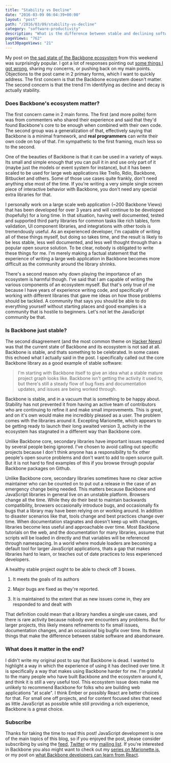 ```yaml
---
title: "Stability vs Decline"
date: "2016-03-09 06:04:39+00:00"
layout: "post"
path: "/2016/03/09/stability-vs-decline"
category: "software-productivity"
description: "What is the difference between stable and declining software?"
pageViews: "762"
last30pageViews: "21"
---
```


My post on [the sad state of the Backbone ecosystem][eco] from this weekend was surprisingly popular.  I got a lot of responses pointing out [some things I got wrong][charttweet], sharing my concerns, or pushing back on my main points.  Objections to the post came in 2 primary forms, which I want to quickly address.  The first concern is that the Backbone ecosystem doesn't matter. The second concern is that the trend I'm identifying as decline and decay is actually stability.


### Does Backbone's ecosystem matter?

The first concern came in 2 main forms.  The first (and more polite) form was from commenters who shared their experience and said that they'd found Backbone's core to be enough when combined with their own code.  The second group was a generalization of that, effectively saying that Backbone is a minimal framework, and **real programmers** can write their own code on top of that.  I'm sympathetic to the first framing, much less so to the second.

One of the beauties of Backbone is that it can be used in a variety of ways.  Its small and simple enough that you can pull it in and use only part of it (maybe just the models or event system for instance), but it has been scaled to be used for large web applications like Trello, Rdio, Backbone, Bitbucket and others. Some of those use cases quite frankly, don't need anything else most of the time.  If you're writing a very simple single screen piece of interactive behavior with Backbone, you don't need any special extra libraries for that.

I personally work on a large scale web application (~200 Backbone Views) that has been developed for over 3 years and will continue to be developed (hopefully) for a long time. In that situation, having well documented, tested and supported third party libraries for common tasks like rich tables, form validation, UI component libraries, and integrations with other tools is tremendously useful.  As an experienced developer, I'm capable of writing all of these things myself, but doing so takes time, and the result is likely to be less stable, less well documented, and less well thought through than a popular open source solution.  To be clear, nobody is obligated to write these things for me.  I'm merely making a factual statement that the experience of writing a large web application in Backbone becomes more difficult as the community around the library shrinks.

There's a second reason why down playing the importance of an ecosystem is harmful though.  I've said that I am capable of writing the various components of an ecosystem myself.  But that's only true of me because I have years of experience writing code, and specifically of working with different libraries that gave me ideas on how those problems should be tackled.  A community that says you should be able to do everything yourself without starting places and good examples is a community that is hostile to beginners.  Let's not let the JavaScript community be that.


### Is Backbone just stable?

The second disagreement (and the most common theme on [Hacker News][hn]) was that the current state of Backbone and its ecosystem is not sad at all.  Backbone is stable, and thats something to be celebrated.  In some cases this echoed what I actually said in the post.  I specifically called out the core Backbone library as a good example of stable software:

> I'm starting with Backbone itself to give an idea what a stable mature project graph looks like. Backbone isn't getting the activity it used to, but there's still a steady flow of bug fixes and documentation updates, and issues are being worked through.

Backbone is stable, and in a vacuum that is something to be happy about.  Stability has not prevented it from having an active team of contributors who are continuing to refine it and make small improvements.  This is great, and on it's own would make me incredibly pleased as a user.  The problem comes with the libraries around it.  Excepting Marionette, which appears to be getting ready to launch their long awaited version 3, activity in the ecosystem has stagnated in a different way than Backbone core.

Unlike Backbone core, secondary libraries have important issues requested by several people being ignored.  I've chosen to avoid calling out specific projects because I don't think anyone has a responsibility to fix other people's open source problems and don't want to add to open source guilt.  But it is not hard to find examples of this if you browse through popular Backbone packages on Github.

Unlike Backbone core, secondary libraries sometimes have no clear active maintainer who can be counted on to put out a release in the case of an emergency change being needed.  This matters because Backbone and JavaScript libraries in general live on an unstable platform.  Browsers change all the time.  While they do their best to maintain backwards compatibility, browsers occasionally introduce bugs, and occasionally fix bugs that a library may have been relying on or working around. In addition to disaster scenarios like that, tools change and best practices change over time.  When documentation stagnates and doesn't keep up with changes, libraries become less useful and approachable over time.  Most Backbone tutorials on the web, and the documentation for many libraries, assume that scripts will be loaded in directly and that variables will be referenced through namespacing.  In a world where module loaders are becoming a default tool for larger JavaScript applications, thats a gap that makes libraries hard to learn, or teaches out of date practices to less experienced developers.

A healthy stable project ought to be able to check off 3 boxes.

1. It meets the goals of its authors

2. Major bugs are fixed as they're reported.

3. It is maintained to the extent that as new issues come in, they are responded to and dealt with

That definition could mean that a library handles a single use cases, and there is rare activity because nobody ever encounters any problems.  But for larger projects, this likely means refinements to fix small issues, documentation changes, and an occasional big bugfix over time. Its these things that make the difference between stable software and abandonware.



### What does it matter in the end?

I didn't write my original post to say that Backbone is dead.  I wanted to highlight a way in which the experience of using it has declined over time.  It is specifically a way that makes using Backbone harder for me.  I'm grateful to the many people who have built Backbone and the ecosystem around it, and think it is still a very useful tool.  This ecosystem issue does make me unlikely to recommend Backbone for folks who are building web applications "at scale".  I think Ember or possibly React are better choices for that.  For small one off projects, and for content focused sites that need as little JavaScript as possible while still providing a rich experience, Backbone is a great choice.  

### Subscribe

Thanks for taking the time to read this post!  JavaScript development is one of the main topics of this blog, so if you enjoyed the post, please consider subscribing by using the [feed](http://feedpress.me/benmccormick), [Twitter](http://twitter.com/benmccormickorg) or my [mailing list](http://eepurl.com/WFYon). If you're interested in Backbone you also might want to check out my [series on Marionette.js](http://benmccormick.org/marionette-explained/), or my post on [what Backbone developers can learn from React](http://benmccormick.org/2015/09/09/what-can-backbone-developers-learn-from-react/).


[eco]: http://benmccormick.org/2016/03/07/the-sad-state-of-the-backbone-ecosystem/
[charttweet]:https://twitter.com/ben336/status/707063566940016645
[hn]:https://news.ycombinator.com/item?id=11237283
